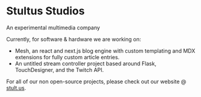 # Stultus Studios
An experimental multimedia company

Currently, for software & hardware we are working on:
* Mesh, an react and next.js blog engine with custom templating and MDX extensions for fully custom article entries.
* An untitled stream controller project based around Flask, TouchDesigner, and the Twitch API.

For all of our non open-source projects, please check out our website @ <a href="https://stult.us">stult.us</a>.

